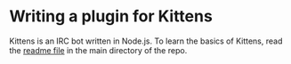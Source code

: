 # Writing a plugin for Kittens

Kittens is an IRC bot written in Node.js. To learn the basics of Kittens, read the [readme file](../README.md) in the main directory of the repo.
